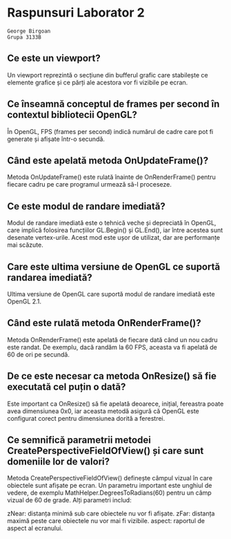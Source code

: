 # Raspunsuri Laborator 2
```
George Birgoan
Grupa 3133B
```

## Ce este un viewport?
 Un viewport reprezintă o secțiune din bufferul grafic care stabilește ce elemente grafice și ce părți ale acestora vor fi vizibile pe ecran.

## Ce înseamnă conceptul de frames per second în contextul bibliotecii OpenGL?
În OpenGL, FPS (frames per second) indică numărul de cadre care pot fi generate și afișate într-o secundă.

## Când este apelată metoda OnUpdateFrame()?
Metoda OnUpdateFrame() este rulată înainte de OnRenderFrame() pentru fiecare cadru pe care programul urmează să-l proceseze.

## Ce este modul de randare imediată?
 Modul de randare imediată este o tehnică veche și depreciată în OpenGL, care implică folosirea funcțiilor GL.Begin() și GL.End(), iar între acestea sunt desenate vertex-urile. Acest mod este ușor de utilizat, dar are performanțe mai scăzute.

## Care este ultima versiune de OpenGL ce suportă randarea imediată?
 Ultima versiune de OpenGL care suportă modul de randare imediată este OpenGL 2.1.

## Când este rulată metoda OnRenderFrame()?
 Metoda OnRenderFrame() este apelată de fiecare dată când un nou cadru este randat. De exemplu, dacă randăm la 60 FPS, aceasta va fi apelată de 60 de ori pe secundă.

## De ce este necesar ca metoda OnResize() să fie executată cel puțin o dată?
 Este important ca OnResize() să fie apelată deoarece, inițial, fereastra poate avea dimensiunea 0x0, iar aceasta metodă asigură că OpenGL este configurat corect pentru dimensiunea dorită a ferestrei.

## Ce semnifică parametrii metodei CreatePerspectiveFieldOfView() și care sunt domeniile lor de valori?
 Metoda CreatePerspectiveFieldOfView() definește câmpul vizual în care obiectele sunt afișate pe ecran. Un parametru important este unghiul de vedere, de exemplu MathHelper.DegreesToRadians(60) pentru un câmp vizual de 60 de grade. Alți parametri includ:

 zNear: distanța minimă sub care obiectele nu vor fi afișate.
 zFar: distanța maximă peste care obiectele nu vor mai fi vizibile.
 aspect: raportul de aspect al ecranului.
